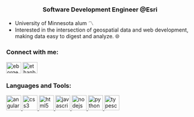 <h3 align="center">Software Development Engineer @Esri</h3>

- University of Minnesota alum :part_alternation_mark:
- Interested in the intersection of geospatial data and web development, making data easy to digest and analyze. :globe_with_meridians:

<h3 align="left">Connect with me:</h3>
<p align="left">
<a href="https://codepen.io/eborgen" target="blank"><img align="center" src="https://cdn.jsdelivr.net/npm/simple-icons@3.0.1/icons/codepen.svg" alt="eborgen" height="30" width="40" /></a>
<a href="https://linkedin.com/in/ethanborgen" target="blank"><img align="center" src="https://cdn.jsdelivr.net/npm/simple-icons@3.0.1/icons/linkedin.svg" alt="ethanborgen" height="30" width="40" /></a>
</p>

<h3 align="left">Languages and Tools:</h3>
<p align="left"> <a href="https://angular.io" target="_blank"> <img src="https://devicons.github.io/devicon/devicon.git/icons/angularjs/angularjs-original.svg" alt="angularjs" width="40" height="40"/> </a> <a href="https://www.w3schools.com/css/" target="_blank"> <img src="https://devicons.github.io/devicon/devicon.git/icons/css3/css3-original-wordmark.svg" alt="css3" width="40" height="40"/> </a> <a href="https://www.w3.org/html/" target="_blank"> <img src="https://devicons.github.io/devicon/devicon.git/icons/html5/html5-original-wordmark.svg" alt="html5" width="40" height="40"/> </a> <a href="https://developer.mozilla.org/en-US/docs/Web/JavaScript" target="_blank"> <img src="https://devicons.github.io/devicon/devicon.git/icons/javascript/javascript-original.svg" alt="javascript" width="40" height="40"/> </a> <a href="https://nodejs.org" target="_blank"> <img src="https://devicons.github.io/devicon/devicon.git/icons/nodejs/nodejs-original-wordmark.svg" alt="nodejs" width="40" height="40"/> </a> <a href="https://www.python.org" target="_blank"> <img src="https://devicons.github.io/devicon/devicon.git/icons/python/python-original.svg" alt="python" width="40" height="40"/> </a> <a href="https://www.typescriptlang.org/" target="_blank"> <img src="https://devicons.github.io/devicon/devicon.git/icons/typescript/typescript-original.svg" alt="typescript" width="40" height="40"/> </a> </p>

